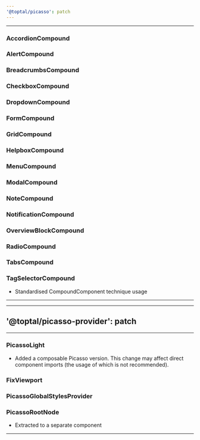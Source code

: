 ```yaml
---
'@toptal/picasso': patch
---
```


---
### AccordionCompound
### AlertCompound
### BreadcrumbsCompound
### CheckboxCompound
### DropdownCompound
### FormCompound
### GridCompound
### HelpboxCompound
### MenuCompound
### ModalCompound
### NoteCompound
### NotificationCompound
### OverviewBlockCompound
### RadioCompound
### TabsCompound
### TagSelectorCompound

 - Standardised CompoundComponent technique usage

---

---
'@toptal/picasso-provider': patch
---

---

### PicassoLight

- Added a composable Picasso version. This change may affect direct component imports (the usage of which is not recommended).

### FixViewport
### PicassoGlobalStylesProvider
### PicassoRootNode

- Extracted to a separate component

---
